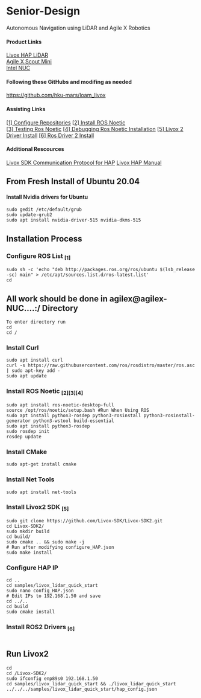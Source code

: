 # Senior-Design
Autonomous Navigation using LiDAR and Agile X Robotics

#### Product Links
[Livox HAP LiDAR](https://www.livoxtech.com/hap)  
[Agile X Scout Mini](https://global.agilex.ai/products/scout-mini)  
[Intel NUC](https://www.intel.com/content/www/us/en/products/sku/205073/intel-nuc-11-performance-kit-nuc11pahi7/specifications.html)  

#### Following these GitHubs and modifing as needed
https://github.com/hku-mars/loam_livox  

#### Assisting Links
[[1] Configure Repositories](https://help.ubuntu.com/community/Repositories/Ubuntu)
[[2] Install ROS Noetic](https://wiki.ros.org/noetic/Installation/Ubuntu)  
[[3] Testing Ros Noetic](https://wiki.ros.org/ROS/Tutorials)
[[4] Debugging Ros Noetic Installation](http://wiki.ros.org/ROS/Installation/TwoLineInstall/)
[[5] Livox 2 Driver Install](https://github.com/Livox-SDK/livox_ros_driver2)
[[6] Ros Driver 2 Install](https://github.com/Livox-SDK/livox_ros_driver2)

#### Additional Rescources
[Livox SDK Communication Protocol for HAP](https://github.com/Livox-SDK/Livox-SDK2/wiki/Livox-SDK-Communication-Protocol-HAP(English))
[Livox HAP Manual](https://terra-1-g.djicdn.com/65c028cd298f4669a7f0e40e50ba1131/Livox%20HAP%20(TX)%20User%20Manual.pdf)

## From Fresh Install of Ubuntu 20.04

#### Install Nvidia drivers for Ubuntu
```
sudo gedit /etc/default/grub
sudo update-grub2
sudo apt install nvidia-driver-515 nvidia-dkms-515
```

## Installation Process

### Configure ROS List <sub>[1]</sub>
```
sudo sh -c 'echo "deb http://packages.ros.org/ros/ubuntu $(lsb_release -sc) main" > /etc/apt/sources.list.d/ros-latest.list'
cd
```

## All work should be done in agilex@agilex-NUC....:/ Directory
```
To enter directory run
cd
cd /
```

### Install Curl
```
sudo apt install curl
curl -s https://raw.githubusercontent.com/ros/rosdistro/master/ros.asc | sudo apt-key add -
sudo apt update
```

### Install ROS Noetic <sub>[2]</sub><sub>[3]</sub><sub>[4]</sub>
```
sudo apt install ros-noetic-desktop-full
source /opt/ros/noetic/setup.bash #Run When Using ROS
sudo apt install python3-rosdep python3-rosinstall python3-rosinstall-generator python3-wstool build-essential
sudo apt install python3-rosdep
sudo rosdep init
rosdep update
```

### Install CMake
```
sudo apt-get install cmake
```

### Install Net Tools
```
sudo apt install net-tools
```

### Install Livox2 SDK <sub>[5]</sub>
```
sudo git clone https://github.com/Livox-SDK/Livox-SDK2.git
cd Livox-SDK2/
sudo mkdir build
cd build/
sudo cmake .. && sudo make -j
# Run after modifying configure_HAP.json
sudo make install
```

### Configure HAP IP
```
cd ..
cd samples/livox_lidar_quick_start
sudo nano config_HAP.json
# Edit IPs to 192.168.1.50 and save
cd ../..
cd build
sudo cmake install
```

### Install ROS2 Drivers <sub>[6]</sub>
```

```

## Run Livox2 
```
cd
cd /Livox-SDK2/
sudo ifconfig enp89s0 192.168.1.50
cd samples/livox_lidar_quick_start && ./livox_lidar_quick_start ../../../samples/livox_lidar_quick_start/hap_config.json
```
